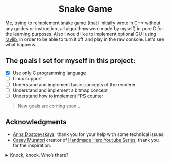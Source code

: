 <h1 align="center">Snake Game</h1>

   Me, trying to reimplement snake game (that i initially wrote in C++ without any guides or instruction, all algorithms were made by myself) in pure C for the learning purposes. Also i would like to implement optional GUI using [raylib](https://github.com/raysan5/raylib), in order to be able to turn it off and play in the raw console. Let's see what happens.



## The goals I set for myself in this project:
- [x] Use only C programming language
- [ ] Linux support 
- [ ] Understand and implement basic concepts of the renderer
- [ ] Understand and implement a bitmap concept
- [ ] Understand how to implement FPS counter 
> New goals are coming soon...


## Acknowledgments
- [Anna Dostoevskaya](https://github.com/annaDostoevskaya), thank you for your help with some technical issues.
- [Casey Muratori](https://github.com/cmuratori) creator of [Handmade Hero Youtube Series](https://www.youtube.com/c/MollyRocket), thank you for the inspiration.







<details>
   <summary>
      Knock, knock. Who’s there?
   </summary>
   <p>

### Hello! I'm snake from this game and I hope I will not be ashamed of the code in this repository...:smile::smile::smile:

:snake::snake::snake::snake::snake::snake::snake::snake::snake::snake::snake::snake::snake::snake::snake::snake::snake::snake::snake::snake::snake::snake::snake::snake::snake::snake::snake::snake::snake::snake::snake::snake::snake::snake::snake::snake::snake:

   <img src="https://clipartix.com/wp-content/uploads/2016/03/Snake-clip-art-free-clipart-images.jpeg" width="1000" height="300" alt="my banner">
</h1>
:snake::snake::snake::snake::snake::snake::snake::snake::snake::snake::snake::snake::snake::snake::snake::snake::snake::snake::snake::snake::snake::snake::snake::snake::snake::snake::snake::snake::snake::snake::snake::snake::snake::snake::snake::snake::snake:

```c
   puts("I should be writing code instead of messing around with github readme formatting... What a shame...");
```

</p>
</details>
